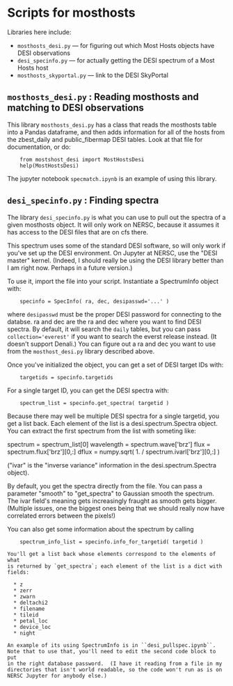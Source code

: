 # Scripts for mosthosts

Libraries here include:

  * `mosthosts_desi.py` — for figuring out which Most Hosts objects have DESI observations
  * `desi_specinfo.py` — for actually getting the DESI spectrum of a Most Hosts host
  * `mosthosts_skyportal.py` — link to the DESI SkyPortal

## `mosthosts_desi.py` : Reading mosthosts and matching to DESI observations

This library ``mosthosts_desi.py`` has a class that reads the mosthosts
table into a Pandas dataframe, and then adds information for all of the
hosts from the zbest_daily and public_fibermap DESI tables.  Look at
that file for  documentation, or do:

```
    from mostshost_desi import MostHostsDesi
    help(MostHostsDesi)
````

The jupyter notebook ``specmatch.ipynb`` is an example of using this
library.

## `desi_specinfo.py` : Finding spectra

The library ``desi_specinfo.py`` is what you can use to pull out the
spectra of a given mosthosts object.  It will only work on NERSC,
because it assumes it has access to the DESI files that are on
cfs there.

This spectrum uses some of the standard DESI software, so will only work
if you've set up the DESI environment.  On Jupyter at NERSC, use the
"DESI master" kernel.  (Indeed, I should really be using the DESI
library better than I am right now.  Perhaps in a future version.)

To use it, import the file into your script.  Instantiate a SpectrumInfo
object with:

```
    specinfo = SpecInfo( ra, dec, desipasswd='...' )
```

where ``desipasswd`` must be the proper DESI password for connecting to
the databse.  ra and dec are the ra and dec where you want to find DESI
spectra.  By default, it will search the ``daily`` tables, but you can
pass ``collection='everest'`` if you want to search the everst release
instead.  (It doesn't support Denali.)  You can figure out a ra and dec
you want to use from the ``mosthost_desi.py`` library described above.

Once you've initialized the object, you can get a set of DESI target
IDs with:

```
    targetids = specinfo.targetids
```

For a single target ID, you can get the DESI spectra with:

```
    spectrum_list = specinfo.get_spectra( targetid )
```

Because there may well be multiple DESI spectra for a single targetid,
you get a list back.  Each element of the list is a
desi.spectrum.Spectra object.  You can extract the first spectrum from
the list with someting like:

   spectrum = spectrum_list[0]
   wavelength = spectrum.wave['brz']
   flux = spectrum.flux['brz'][0,:]
   dflux = numpy.sqrt( 1. / spectrum.ivarl['brz'][0,:] )

("ivar" is the "inverse variance" information in the
desi.spectrum.Spectra object).

By default, you get the spectra directly from the file.  You can pass a
parameter "smooth" to "get_spectra" to Gaussian smooth the spectrum.
The ivar field's meaning gets increasingly fraught as smooth gets
bigger.  (Multiple issues, one the biggest ones being that we should
really now have correlated errors between the pixels!)

You can also get some information about the spectrum by calling

```
    spectrum_info_list = specinfo.info_for_targetid( targetid )

You'll get a list back whose elements correspond to the elements of what
is returned by `get_spectra`; each element of the list is a dict with
fields:

  * z
  * zerr
  * zwarn
  * deltachi2
  * filename
  * tileid
  * petal_loc
  * device_loc
  * night

An example of its using SpectrumInfo is in ``desi_pullspec.ipynb``.
Note that to use that, you'll need to edit the second code block to put
in the right database password.  (I have it reading from a file in my
directories that isn't world readable, so the code won't run as is on
NERSC Jupyter for anybody else.)
